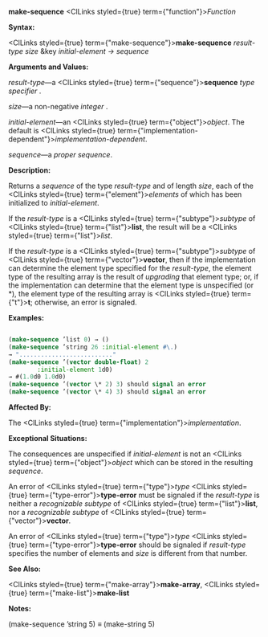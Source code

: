 **make-sequence** <ClLinks styled={true} term={"function"}><i>Function</i></ClLinks> 



**Syntax:** 



<ClLinks styled={true} term={"make-sequence"}><b>make-sequence</b></ClLinks> *result-type size* &amp;key *initial-element → sequence* 



**Arguments and Values:** 



*result-type*—a <ClLinks styled={true} term={"sequence"}><b>sequence</b></ClLinks> *type specifier* . 



*size*—a non-negative *integer* . 



*initial-element*—an <ClLinks styled={true} term={"object"}><i>object</i></ClLinks>. The default is <ClLinks styled={true} term={"implementation-dependent"}><i>implementation-dependent</i></ClLinks>. 



*sequence*—a *proper sequence*. 



**Description:** 



Returns a *sequence* of the type *result-type* and of length *size*, each of the <ClLinks styled={true} term={"element"}><i>elements</i></ClLinks> of which has been initialized to *initial-element*. 



If the *result-type* is a <ClLinks styled={true} term={"subtype"}><i>subtype</i></ClLinks> of <ClLinks styled={true} term={"list"}><b>list</b></ClLinks>, the result will be a <ClLinks styled={true} term={"list"}><i>list</i></ClLinks>. 



If the *result-type* is a <ClLinks styled={true} term={"subtype"}><i>subtype</i></ClLinks> of <ClLinks styled={true} term={"vector"}><b>vector</b></ClLinks>, then if the implementation can determine the element type specified for the *result-type*, the element type of the resulting array is the result of *upgrading* that element type; or, if the implementation can determine that the element type is unspecified (or \*), the element type of the resulting array is <ClLinks styled={true} term={"t"}><b>t</b></ClLinks>; otherwise, an error is signaled. 



**Examples:**
```lisp

(make-sequence ’list 0) → () 
(make-sequence ’string 26 :initial-element #\.) 
→ ".........................." 
(make-sequence ’(vector double-float) 2 
		:initial-element 1d0) 
→ #(1.0d0 1.0d0) 
(make-sequence ’(vector \* 2) 3) should signal an error 
(make-sequence ’(vector \* 4) 3) should signal an error 

```
**Affected By:** 



The <ClLinks styled={true} term={"implementation"}><i>implementation</i></ClLinks>. 



**Exceptional Situations:** 



The consequences are unspecified if *initial-element* is not an <ClLinks styled={true} term={"object"}><i>object</i></ClLinks> which can be stored in the resulting *sequence*. 







 



 



An error of <ClLinks styled={true} term={"type"}><i>type</i></ClLinks> <ClLinks styled={true} term={"type-error"}><b>type-error</b></ClLinks> must be signaled if the *result-type* is neither a *recognizable subtype* of <ClLinks styled={true} term={"list"}><b>list</b></ClLinks>, nor a *recognizable subtype* of <ClLinks styled={true} term={"vector"}><b>vector</b></ClLinks>. 



An error of <ClLinks styled={true} term={"type"}><i>type</i></ClLinks> <ClLinks styled={true} term={"type-error"}><b>type-error</b></ClLinks> should be signaled if *result-type* specifies the number of elements and *size* is different from that number. 



**See Also:** 



<ClLinks styled={true} term={"make-array"}><b>make-array</b></ClLinks>, <ClLinks styled={true} term={"make-list"}><b>make-list</b></ClLinks> 



**Notes:** 



(make-sequence ’string 5) *≡* (make-string 5) 



